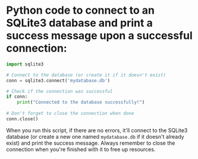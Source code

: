 # Python code to connect to an SQLite3 database and print a success message upon a successful connection:

```python
import sqlite3

# Connect to the database (or create it if it doesn't exist)
conn = sqlite3.connect('mydatabase.db')

# Check if the connection was successful
if conn:
    print("Connected to the database successfully!")
    
# Don't forget to close the connection when done
conn.close()
```

When you run this script, if there are no errors, it'll connect to the SQLite3 database (or create a new one named `mydatabase.db` if it doesn't already exist) and print the success message. Always remember to close the connection when you're finished with it to free up resources.